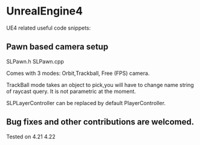 # UnrealEngine4
UE4 related useful code snippets:

## Pawn based camera setup

SLPawn.h SLPawn.cpp

 Comes with 3 modes: Orbit,Trackball, Free (FPS) camera.
 
 TrackBall mode takes an object to pick,you will have to change name string of raycast query.
 It is not parametric at the moment.
 
 
 SLPLayerController can be replaced by default PlayerController.
 
 
 ## Bug fixes and other contributions are welcomed.
 
 
 Tested on 4.21 4.22
